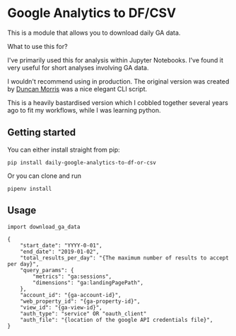 # Google Analytics to DF/CSV

This is a module that allows you to download daily GA data.

What to use this for?

I've primarily used this for analysis within Jupyter Notebooks. I've found it very useful for short analyses involving GA data.

I wouldn't recommend using in production. The original version was created by [Duncan Morris](https://github.com/duncanmorris) was a nice elegant CLI script.

This is a heavily bastardised version which I cobbled together several years ago to fit my workflows, while I was learning python.

## Getting started

You can either install straight from pip:

`pip install daily-google-analytics-to-df-or-csv`

Or you can clone and run

`pipenv install`

## Usage

```
import download_ga_data

{
    "start_date": "YYYY-0-01",
    "end_date": "2019-01-02",
    "total_results_per_day": "{The maximum number of results to accept per day}",
    "query_params": {
        "metrics": "ga:sessions",
        "dimensions": "ga:landingPagePath",
    },
    "account_id": "{ga-account-id}",
    "web_property_id": "{ga-property-id}",
    "view_id": "{ga-view-id}",
    "auth_type": "service" OR "oauth_client"
    "auth_file": "{location of the google API credentials file}",
}
```
